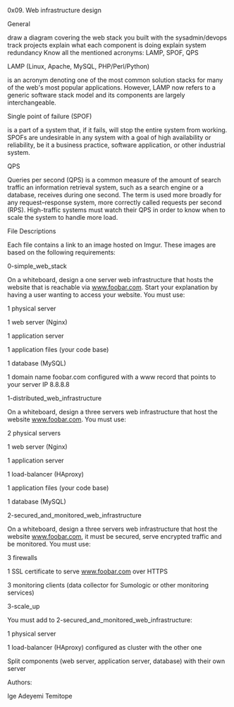 0x09. Web infrastructure design

General

draw a diagram covering the web stack you built with the sysadmin/devops track projects explain what each component is doing explain system redundancy Know all the mentioned acronyms: LAMP, SPOF, QPS



LAMP (Linux, Apache, MySQL, PHP/Perl/Python)

is an acronym denoting one of the most common solution stacks for many of the web's most popular applications. However, LAMP now refers to a generic software stack model and its components are largely interchangeable.



Single point of failure (SPOF)

is a part of a system that, if it fails, will stop the entire system from working. SPOFs are undesirable in any system with a goal of high availability or reliability, be it a business practice, software application, or other industrial system.



QPS

Queries per second (QPS) is a common measure of the amount of search traffic an information retrieval system, such as a search engine or a database, receives during one second. The term is used more broadly for any request–response system, more correctly called requests per second (RPS). High-traffic systems must watch their QPS in order to know when to scale the system to handle more load.



File Descriptions

Each file contains a link to an image hosted on Imgur. These images are based on the following requirements:



0-simple_web_stack

On a whiteboard, design a one server web infrastructure that hosts the website that is reachable via www.foobar.com. Start your explanation by having a user wanting to access your website. You must use:



1 physical server

1 web server (Nginx)

1 application server

1 application files (your code base)

1 database (MySQL)

1 domain name foobar.com configured with a www record that points to your server IP 8.8.8.8

1-distributed_web_infrastructure

On a whiteboard, design a three servers web infrastructure that host the website www.foobar.com. You must use:



2 physical servers

1 web server (Nginx)

1 application server

1 load-balancer (HAproxy)

1 application files (your code base)

1 database (MySQL)

2-secured_and_monitored_web_infrastructure

On a whiteboard, design a three servers web infrastructure that host the website www.foobar.com, it must be secured, serve encrypted traffic and be monitored. You must use:



3 firewalls

1 SSL certificate to serve www.foobar.com over HTTPS

3 monitoring clients (data collector for Sumologic or other monitoring services)

3-scale_up

You must add to 2-secured_and_monitored_web_infrastructure:



1 physical server

1 load-balancer (HAproxy) configured as cluster with the other one

Split components (web server, application server, database) with their own server

Authors:

Ige Adeyemi Temitope
